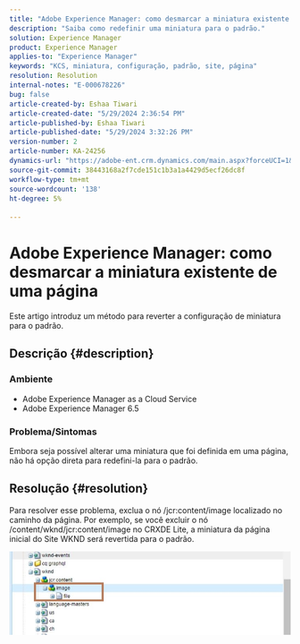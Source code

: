 ```yaml
---
title: "Adobe Experience Manager: como desmarcar a miniatura existente de uma página"
description: "Saiba como redefinir uma miniatura para o padrão."
solution: Experience Manager
product: Experience Manager
applies-to: "Experience Manager"
keywords: "KCS, miniatura, configuração, padrão, site, página"
resolution: Resolution
internal-notes: "E-000678226"
bug: false
article-created-by: Eshaa Tiwari
article-created-date: "5/29/2024 2:36:54 PM"
article-published-by: Eshaa Tiwari
article-published-date: "5/29/2024 3:32:26 PM"
version-number: 2
article-number: KA-24256
dynamics-url: "https://adobe-ent.crm.dynamics.com/main.aspx?forceUCI=1&pagetype=entityrecord&etn=knowledgearticle&id=27b8bddf-c81d-ef11-840b-6045bd026dc7"
source-git-commit: 38443168a2f7cde151c1b3a1a4429d5ecf26dc8f
workflow-type: tm+mt
source-wordcount: '138'
ht-degree: 5%

---
```


# Adobe Experience Manager: como desmarcar a miniatura existente de uma página


Este artigo introduz um método para reverter a configuração de miniatura para o padrão.

## Descrição {#description}


### <b>Ambiente</b>

- Adobe Experience Manager as a Cloud Service
- Adobe Experience Manager 6.5


### Problema/Sintomas

Embora seja possível alterar uma miniatura que foi definida em uma página, não há opção direta para redefini-la para o padrão.


## Resolução {#resolution}


Para resolver esse problema, exclua o nó /jcr:content/image localizado no caminho da página. Por exemplo, se você excluir o nó /content/wknd/jcr:content/image no CRXDE Lite, a miniatura da página inicial do Site WKND será revertida para o padrão.

![](assets/7ba6cb6c-0e14-ef11-9f89-6045bd06eea5.png)
